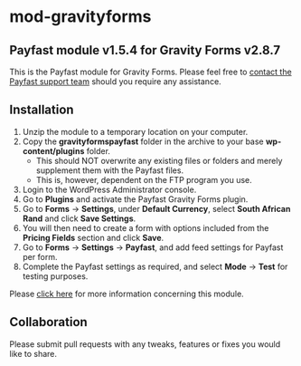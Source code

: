 # mod-gravityforms

## Payfast module v1.5.4 for Gravity Forms v2.8.7

This is the Payfast module for Gravity Forms. Please feel free
to [contact the Payfast support team](https://payfast.io/contact/) should you require any assistance.

## Installation

1. Unzip the module to a temporary location on your computer.
2. Copy the **gravityformspayfast** folder in the archive to your base **wp-content/plugins** folder.
   - This should NOT overwrite any existing files or folders and merely supplement them with the Payfast files.
   - This is, however, dependent on the FTP program you use.
3. Login to the WordPress Administrator console.
4. Go to **Plugins** and activate the Payfast Gravity Forms plugin.
5. Go to **Forms** -> **Settings**, under **Default Currency**, select **South African Rand** and click **Save Settings**.
6. You will then need to create a form with options included from the **Pricing Fields** section and click **Save**.
7. Go to **Forms** -> **Settings** -> **Payfast**, and add feed settings for Payfast per form.
8. Complete the Payfast settings as required, and select **Mode** -> **Test** for testing purposes.

Please [click here](https://payfast.io/integration/plugins/gravity-forms/) for more information concerning this
module.

## Collaboration

Please submit pull requests with any tweaks, features or fixes you would like to share.
